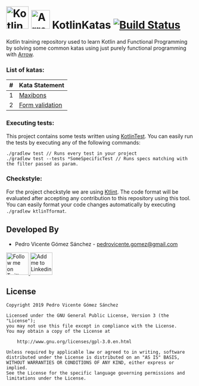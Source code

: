 # <img alt="Kotlin" src="https://kotlinlang.org/assets/images/open-graph/kotlin_250x250.png" height="60"/> <img alt="Arrow" src="https://avatars0.githubusercontent.com/u/29458023?s=400&v=4" height="50"/> KotlinKatas [![Build Status](https://travis-ci.com/pedrovgs/KotlinKatas.svg?branch=master)](https://travis-ci.com/pedrovgs/KotlinKatas)

Kotlin training repository used to learn Kotlin and Functional Programming by solving some common katas using just purely functional programming with [Arrow](https://github.com/arrow-kt/arrow).

### List of katas:


| # | Kata Statement |
|---|----------------|
| 1 | [Maxibons](https://github.com/Karumi/MaxibonKataJava#-kata-maxibon-for-java-) | [https://github.com/Karumi/KotlinKatas/pull/1](https://github.com/Karumi/KotlinKatas/pull/1) |
| 2 | [Form validation](https://gist.github.com/pedrovgs/d83fe1f096928715a6f31946e557995a) | [https://github.com/Karumi/KotlinKatas/pull/1](https://github.com/Karumi/KotlinKatas/pull/2) |

### Executing tests:

This project contains some tests written using [KotlinTest](https://github.com/kotlintest/kotlintest). You can easily run the tests by executing any of the following commands:

```
./gradlew test // Runs every test in your project
./gradlew test --tests *SomeSpecificTest // Runs specs matching with the filter passed as param.
```

### Checkstyle:

For the project checkstyle we are using [Ktlint](https://github.com/shyiko/ktlint). The code format will be evaluated after accepting any contribution to this repository using this tool. You can easily format your code changes automatically by executing ``./gradlew ktlinTformat``.

Developed By
------------

* Pedro Vicente Gómez Sánchez - <pedrovicente.gomez@gmail.com>

<a href="https://twitter.com/pedro_g_s">
  <img alt="Follow me on Twitter" src="https://image.freepik.com/iconos-gratis/twitter-logo_318-40209.jpg" height="60" width="60"/>
</a>
<a href="https://es.linkedin.com/in/pedrovgs">
  <img alt="Add me to Linkedin" src="https://image.freepik.com/iconos-gratis/boton-del-logotipo-linkedin_318-84979.png" height="60" width="60"/>
</a>

License
-------

    Copyright 2019 Pedro Vicente Gómez Sánchez

    Licensed under the GNU General Public License, Version 3 (the "License");
    you may not use this file except in compliance with the License.
    You may obtain a copy of the License at

        http://www.gnu.org/licenses/gpl-3.0.en.html

    Unless required by applicable law or agreed to in writing, software
    distributed under the License is distributed on an "AS IS" BASIS,
    WITHOUT WARRANTIES OR CONDITIONS OF ANY KIND, either express or implied.
    See the License for the specific language governing permissions and
    limitations under the License.
